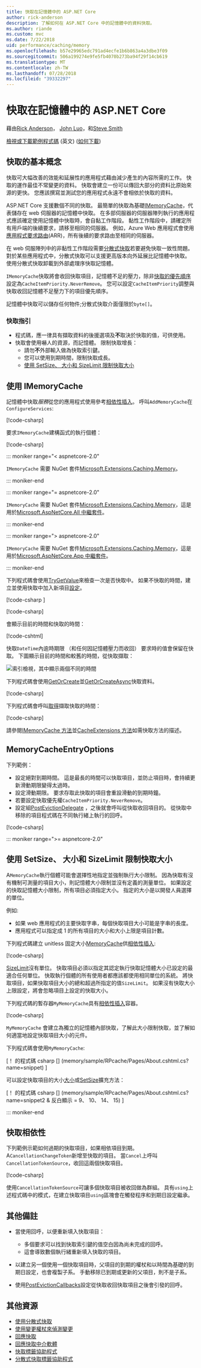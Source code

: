 ```yaml
---
title: 快取在記憶體中的 ASP.NET Core
author: rick-anderson
description: 了解如何在 ASP.NET Core 中的記憶體中的資料快取。
ms.author: riande
ms.custom: mvc
ms.date: 7/22/2018
uid: performance/caching/memory
ms.openlocfilehash: b57e29965edc791ad4ecfe1b6b863a4a3dbe3f09
ms.sourcegitcommit: 506a199274e9fe5fb4070b273ba94f29f14cb619
ms.translationtype: MT
ms.contentlocale: zh-TW
ms.lasthandoff: 07/28/2018
ms.locfileid: "39332297"
---
```

# <a name="cache-in-memory-in-aspnet-core"></a>快取在記憶體中的 ASP.NET Core

藉由[Rick Anderson](https://twitter.com/RickAndMSFT)， [John Luo](https://github.com/JunTaoLuo)，和[Steve Smith](https://ardalis.com/)

[檢視或下載範例程式碼](https://github.com/aspnet/Docs/tree/master/aspnetcore/performance/caching/memory/sample) \(英文\) ([如何下載](xref:tutorials/index#how-to-download-a-sample))

## <a name="caching-basics"></a>快取的基本概念

快取可大幅改善的效能和延展性的應用程式藉由減少產生的內容所需的工作。 快取的運作最佳不常變更的資料。 快取會建立一份可以傳回大部分的資料比原始來源的更快。 您應該撰寫並測試您的應用程式永遠不會相依於快取的資料。

ASP.NET Core 支援數個不同的快取。 最簡單的快取為基礎[IMemoryCache](/dotnet/api/microsoft.extensions.caching.memory.imemorycache)，代表儲存在 web 伺服器的記憶體中快取。 在多部伺服器的伺服器陣列執行的應用程式應該確定使用記憶體中快取時，會自黏工作階段。 黏性工作階段中，請確定所有用戶端的後續要求，請移至相同的伺服器。 例如，Azure Web 應用程式會使用[應用程式要求路由](https://www.iis.net/learn/extensions/planning-for-arr)(ARR)，所有後續的要求路由至相同的伺服器。

在 web 伺服陣列中的非黏性工作階段需要[分散式快取](distributed.md)若要避免快取一致性問題。 對於某些應用程式中，分散式快取可以支援更高版本向外延展比記憶體中快取。 使用分散式快取卸載到外部處理序快取記憶體。

`IMemoryCache`快取將會收回快取項目，記憶體不足的壓力，除非[快取的優先順序](/dotnet/api/microsoft.extensions.caching.memory.cacheitempriority)設定為`CacheItemPriority.NeverRemove`。 您可以設定`CacheItemPriority`調整與快取收回記憶體不足壓力下的項目優先順序。

記憶體中快取可以儲存任何物件;分散式快取介面僅限於`byte[]`。

### <a name="cache-guidelines"></a>快取指引

* 程式碼，應一律具有擷取資料的後援選項及**不**取決於快取的值，可供使用。
* 快取會使用嚇人的資源，而記憶體。 限制快取增長：
  * 請勿**不**外部輸入做為快取索引鍵。
  * 您可以使用到期時間，限制快取成長。
  * [使用 SetSize、 大小和 SizeLimit 限制快取大小](#use-setsize-size-and-sizelimit-to-limit-cache-size)

## <a name="using-imemorycache"></a>使用 IMemoryCache

記憶體中快取*服務*從您的應用程式使用參考[相依性插入](../../fundamentals/dependency-injection.md)。 呼叫`AddMemoryCache`在`ConfigureServices`:

[!code-csharp[](memory/sample/WebCache/Startup.cs?highlight=9)]

要求`IMemoryCache`建構函式的執行個體：

[!code-csharp[](memory/sample/WebCache/Controllers/HomeController.cs?name=snippet_ctor)]

::: moniker range="< aspnetcore-2.0"

`IMemoryCache` 需要 NuGet 套件[Microsoft.Extensions.Caching.Memory](https://www.nuget.org/packages/Microsoft.Extensions.Caching.Memory/)。

::: moniker-end

::: moniker range="= aspnetcore-2.0"

`IMemoryCache` 需要 NuGet 套件[Microsoft.Extensions.Caching.Memory](https://www.nuget.org/packages/Microsoft.Extensions.Caching.Memory/)，這是用於[Microsoft.AspNetCore.All 中繼套件](xref:fundamentals/metapackage)。

::: moniker-end

::: moniker range="> aspnetcore-2.0"

`IMemoryCache` 需要 NuGet 套件[Microsoft.Extensions.Caching.Memory](https://www.nuget.org/packages/Microsoft.Extensions.Caching.Memory/)，這是用於[Microsoft.AspNetCore.App 中繼套件](xref:fundamentals/metapackage-app)。

::: moniker-end

下列程式碼會使用[TryGetValue](/dotnet/api/microsoft.extensions.caching.memory.imemorycache.trygetvalue?view=aspnetcore-2.0#Microsoft_Extensions_Caching_Memory_IMemoryCache_TryGetValue_System_Object_System_Object__)來檢查一次是否快取中。 如果不快取的時間，建立並使用快取中加入新項目[設定](/dotnet/api/microsoft.extensions.caching.memory.cacheextensions.set?view=aspnetcore-2.0#Microsoft_Extensions_Caching_Memory_CacheExtensions_Set__1_Microsoft_Extensions_Caching_Memory_IMemoryCache_System_Object___0_Microsoft_Extensions_Caching_Memory_MemoryCacheEntryOptions_)。

[!code-csharp [](memory/sample/WebCache/CacheKeys.cs)]

[!code-csharp[](memory/sample/WebCache/Controllers/HomeController.cs?name=snippet1)]

會顯示目前的時間和快取的時間：

[!code-cshtml[](memory/sample/WebCache/Views/Home/Cache.cshtml)]

快取`DateTime`內逾時期限 （和任何因記憶體壓力而收回） 要求時的值會保留在快取。 下圖顯示目前的時間和較舊的時間，從快取擷取：

![索引檢視，其中顯示兩個不同的時間](memory/_static/time.png)

下列程式碼會使用[GetOrCreate](/dotnet/api/microsoft.extensions.caching.memory.cacheextensions#Microsoft_Extensions_Caching_Memory_CacheExtensions_GetOrCreate__1_Microsoft_Extensions_Caching_Memory_IMemoryCache_System_Object_System_Func_Microsoft_Extensions_Caching_Memory_ICacheEntry___0__)並[GetOrCreateAsync](/dotnet/api/microsoft.extensions.caching.memory.cacheextensions#Microsoft_Extensions_Caching_Memory_CacheExtensions_GetOrCreateAsync__1_Microsoft_Extensions_Caching_Memory_IMemoryCache_System_Object_System_Func_Microsoft_Extensions_Caching_Memory_ICacheEntry_System_Threading_Tasks_Task___0___)快取資料。 

[!code-csharp[](memory/sample/WebCache/Controllers/HomeController.cs?name=snippet2&highlight=3-7,14-19)]

下列程式碼會呼叫[取得](/dotnet/api/microsoft.extensions.caching.memory.cacheextensions.get#Microsoft_Extensions_Caching_Memory_CacheExtensions_Get__1_Microsoft_Extensions_Caching_Memory_IMemoryCache_System_Object_)擷取快取的時間：

[!code-csharp[](memory/sample/WebCache/Controllers/HomeController.cs?name=snippet_gct)]

請參閱[IMemoryCache 方法](/dotnet/api/microsoft.extensions.caching.memory.imemorycache)並[CacheExtensions 方法](/dotnet/api/microsoft.extensions.caching.memory.cacheextensions)如需快取方法的描述。

## <a name="memorycacheentryoptions"></a>MemoryCacheEntryOptions

下列範例：

- 設定絕對到期時間。 這是最長的時間可以快取項目，並防止項目時，會持續更新滑動期限變得太過時。
- 設定滑動期限。 要求存取此快取的項目會重設滑動的到期時鐘。
- 若要設定快取優先權`CacheItemPriority.NeverRemove`。
- 設定組[PostEvictionDelegate](/dotnet/api/microsoft.extensions.caching.memory.postevictiondelegate) ，之後就會呼叫從快取收回項目的。 從快取中移除的項目程式碼在不同執行緒上執行的回呼。

[!code-csharp[](memory/sample/WebCache/Controllers/HomeController.cs?name=snippet_et&highlight=14-21)]

::: moniker range=">= aspnetcore-2.0"

## <a name="use-setsize-size-and-sizelimit-to-limit-cache-size"></a>使用 SetSize、 大小和 SizeLimit 限制快取大小

A`MemoryCache`執行個體可能會選擇性地指定並強制執行大小限制。 因為快取有沒有機制可測量的項目大小，則記憶體大小限制並沒有定義的測量單位。 如果設定的快取記憶體大小限制，所有項目必須指定大小。 指定的大小是以開發人員選擇的單位。

例如: 

* 如果 web 應用程式的主要快取字串，每個快取項目大小可能是字串的長度。
* 應用程式可以指定成 1 的所有項目的大小和大小上限是項目計數。

下列程式碼建立 unitless 固定大小[MemoryCache](/dotnet/api/microsoft.extensions.caching.memory.memorycache?view=aspnetcore-2.1)供[相依性插入](xref:fundamentals/dependency-injection):

[!code-csharp[](memory/sample/RPcache/Services/MyMemoryCache.cs?name=snippet)]

[SizeLimit](/dotnet/api/microsoft.extensions.caching.memory.memorycacheoptions.sizelimit?view=aspnetcore-2.1#Microsoft_Extensions_Caching_Memory_MemoryCacheOptions_SizeLimit)沒有單位。 快取項目必須以指定其認定執行快取記憶體大小已設定的最適合任何單位。 快取執行個體的所有使用者都應該都使用相同單位的系統。 將快取項目，如果快取項目大小的總和超過所指定的值`SizeLimit`。 如果沒有快取大小上限設定，將會忽略項目上設定的快取大小。

下列程式碼的暫存器`MyMemoryCache`具有[相依性插入](xref:fundamentals/dependency-injection)容器。

[!code-csharp[](memory/sample/RPcache/Startup.cs?name=snippet&highlight=5)]

`MyMemoryCache` 會建立為獨立的記憶體內部快取，了解此大小限制快取，並了解如何適當地設定快取項目大小的元件。

下列程式碼會使用`MyMemoryCache`:

[！ 的程式碼 csharp [] (memory/sample/RPcache/Pages/About.cshtml.cs?name=snippet) [](memory/sample/RPcache/Pages/About.cshtml.cs?name=snippet)]

可以設定快取項目的大小[大小](/dotnet/api/microsoft.extensions.caching.memory.memorycacheentryoptions.size?view=aspnetcore-2.1#Microsoft_Extensions_Caching_Memory_MemoryCacheEntryOptions_Size)或[SetSize](/dotnet/api/microsoft.extensions.caching.memory.memorycacheentryextensions.setsize?view=aspnetcore-2.0#Microsoft_Extensions_Caching_Memory_MemoryCacheEntryExtensions_SetSize_Microsoft_Extensions_Caching_Memory_MemoryCacheEntryOptions_System_Int64_)擴充方法：

[！ 的程式碼 csharp [] (memory/sample/RPcache/Pages/About.cshtml.cs?name=snippet2 & 反白顯示 = 9、 10、 14、 15) [](memory/sample/RPcache/Pages/About.cshtml.cs?name=snippet2&highlight=9,10,14,15)]

::: moniker-end

## <a name="cache-dependencies"></a>快取相依性

下列範例示範如何過期的快取項目，如果相依項目到期。 A`CancellationChangeToken`新增至快取的項目。 當`Cancel`上呼叫`CancellationTokenSource`，收回這兩個快取項目。

[!code-csharp[](memory/sample/WebCache/Controllers/HomeController.cs?name=snippet_ed)]

使用`CancellationTokenSource`可讓多個快取項目被收回做為群組。 具有`using`上述程式碼中的模式，在建立快取項目`using`區塊會在觸發程序和到期日設定繼承。

## <a name="additional-notes"></a>其他備註

- 當使用回呼，以便重新填入快取項目：

  - 多個要求可以找到快取索引鍵的值空白因為尚未完成的回呼。
  - 這會導致數個執行緒重新填入快取的項目。

- 以建立另一個使用一個快取項目時，父項目的到期的權杖和以時間為基礎的到期日設定，也會複製子系。 手動移除已到期或更新的父項目，則不是子系。

- 使用[PostEvictionCallbacks](/dotnet/api/microsoft.extensions.caching.memory.icacheentry.postevictioncallbacks#Microsoft_Extensions_Caching_Memory_ICacheEntry_PostEvictionCallbacks)設定從快取收回快取項目之後會引發的回呼。

## <a name="additional-resources"></a>其他資源

* [使用分散式快取](xref:performance/caching/distributed)
* [使用變更權杖來偵測變更](xref:fundamentals/primitives/change-tokens)
* [回應快取](xref:performance/caching/response)
* [回應快取中介軟體](xref:performance/caching/middleware)
* [快取標籤協助程式](xref:mvc/views/tag-helpers/builtin-th/cache-tag-helper)
* [分散式快取標籤協助程式](xref:mvc/views/tag-helpers/builtin-th/distributed-cache-tag-helper)